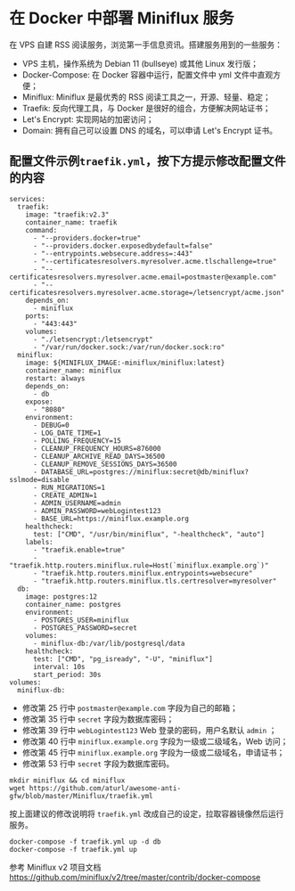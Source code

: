 # 在 Docker 中部署 Miniflux 服务

在 VPS 自建 RSS 阅读服务，浏览第一手信息资讯。搭建服务用到的一些服务：

- VPS 主机，操作系统为 Debian 11 (bullseye) 或其他 Linux 发行版；
- Docker-Compose: 在 Docker 容器中运行，配置文件中 yml 文件中直观方便；
- Miniflux: Miniflux 是最优秀的 RSS 阅读工具之一，开源、轻量、稳定；
- Traefik: 反向代理工具，与 Docker 是很好的组合，方便解决网站证书；
- Let's Encrypt: 实现网站的加密访问；
- Domain: 拥有自己可以设置 DNS 的域名，可以申请 Let's Encrypt 证书。

## 配置文件示例```traefik.yml```，按下方提示修改配置文件的内容

```version: '3.4'
services:
  traefik:
    image: "traefik:v2.3"
    container_name: traefik
    command:
      - "--providers.docker=true"
      - "--providers.docker.exposedbydefault=false"
      - "--entrypoints.websecure.address=:443"
      - "--certificatesresolvers.myresolver.acme.tlschallenge=true"
      - "--certificatesresolvers.myresolver.acme.email=postmaster@example.com"
      - "--certificatesresolvers.myresolver.acme.storage=/letsencrypt/acme.json"
    depends_on:
      - miniflux
    ports:
      - "443:443"
    volumes:
      - "./letsencrypt:/letsencrypt"
      - "/var/run/docker.sock:/var/run/docker.sock:ro"
  miniflux:
    image: ${MINIFLUX_IMAGE:-miniflux/miniflux:latest}
    container_name: miniflux
    restart: always
    depends_on:
      - db
    expose:
      - "8080"
    environment:
      - DEBUG=0
      - LOG_DATE_TIME=1
      - POLLING_FREQUENCY=15
      - CLEANUP_FREQUENCY_HOURS=876000
      - CLEANUP_ARCHIVE_READ_DAYS=36500
      - CLEANUP_REMOVE_SESSIONS_DAYS=36500
      - DATABASE_URL=postgres://miniflux:secret@db/miniflux?sslmode=disable
      - RUN_MIGRATIONS=1
      - CREATE_ADMIN=1
      - ADMIN_USERNAME=admin
      - ADMIN_PASSWORD=webLogintest123
      - BASE_URL=https://miniflux.example.org
    healthcheck:
      test: ["CMD", "/usr/bin/miniflux", "-healthcheck", "auto"]
    labels:
      - "traefik.enable=true"
      - "traefik.http.routers.miniflux.rule=Host(`miniflux.example.org`)"
      - "traefik.http.routers.miniflux.entrypoints=websecure"
      - "traefik.http.routers.miniflux.tls.certresolver=myresolver"
  db:
    image: postgres:12
    container_name: postgres
    environment:
      - POSTGRES_USER=miniflux
      - POSTGRES_PASSWORD=secret
    volumes:
      - miniflux-db:/var/lib/postgresql/data
    healthcheck:
      test: ["CMD", "pg_isready", "-U", "miniflux"]
      interval: 10s
      start_period: 30s
volumes:
  miniflux-db:
```
- 修改第 25 行中 ```postmaster@example.com```  字段为自己的邮箱；
- 修改第 35 行中 ```secret```  字段为数据库密码；
- 修改第 39 行中 ```webLogintest123```  Web 登录的密码，用户名默认 ```admin``` ；
- 修改第 40 行中 ```miniflux.example.org```  字段为一级或二级域名，Web 访问；
- 修改第 45 行中 ```miniflux.example.org```  字段为一级或二级域名，申请证书；
- 修改第 53 行中 ```secret```  字段为数据库密码。

```
mkdir miniflux && cd miniflux
wget https://github.com/aturl/awesome-anti-gfw/blob/master/Miniflux/traefik.yml
```
按上面建议的修改说明将 ```traefik.yml``` 改成自己的设定，拉取容器镜像然后运行服务。

```
docker-compose -f traefik.yml up -d db
docker-compose -f traefik.yml up
```
参考 Miniflux v2 项目文档 https://github.com/miniflux/v2/tree/master/contrib/docker-compose
